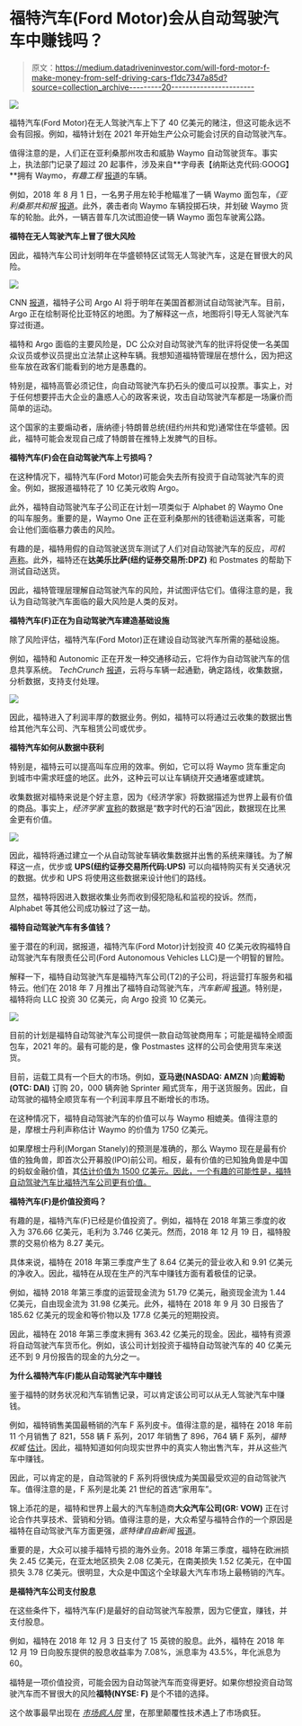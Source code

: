 # 福特汽车(Ford Motor)会从自动驾驶汽车中赚钱吗？

> 原文：<https://medium.datadriveninvestor.com/will-ford-motor-f-make-money-from-self-driving-cars-f1dc7347a85d?source=collection_archive---------20----------------------->

[![](img/9fe987d7ed0d1c2f21f416102a436623.png)](http://www.track.datadriveninvestor.com/1B9E)

福特汽车(Ford Motor)在无人驾驶汽车上下了 40 亿美元的赌注，但这可能永远不会有回报。例如，福特计划在 2021 年开始生产公众可能会讨厌的自动驾驶汽车。

值得注意的是，人们正在亚利桑那州攻击和威胁 Waymo 自动驾驶货车。事实上，执法部门记录了超过 20 起事件，涉及来自**字母表【纳斯达克代码:GOOG】**拥有 Waymo，*有趣工程* [报道](https://interestingengineering.com/waymo-self-driving-cars-have-been-attacked-in-phoenix)的车辆。

例如，2018 年 8 月 1 日，一名男子用左轮手枪瞄准了一辆 Waymo 面包车，*《亚利桑那共和报* [报道](https://interestingengineering.com/waymo-self-driving-cars-have-been-attacked-in-phoenix)。此外，袭击者向 Waymo 车辆投掷石块，并划破 Waymo 货车的轮胎。此外，一辆吉普车几次试图迫使一辆 Waymo 面包车驶离公路。

**福特在无人驾驶汽车上冒了很大风险**

因此，福特汽车公司计划明年在华盛顿特区试驾无人驾驶汽车，这是在冒很大的风险。

![](img/71cf4bc37979d73d85ee3d36bfa75f2e.png)

CNN [报道](https://www.cnn.com/2018/10/22/tech/ford-dc-self-driving/index.html)，福特子公司 Argo AI 将于明年在美国首都测试自动驾驶汽车。目前，Argo 正在绘制哥伦比亚特区的地图。为了解释这一点，地图将引导无人驾驶汽车穿过街道。

福特和 Argo 面临的主要风险是，DC 公众对自动驾驶汽车的批评将促使一名美国众议员或参议员提出立法禁止这种车辆。我想知道福特管理层在想什么，因为把这些车放在政客们能看到的地方是愚蠢的。

特别是，福特高管必须记住，向自动驾驶汽车扔石头的傻瓜可以投票。事实上，对于任何想要抨击大企业的蛊惑人心的政客来说，攻击自动驾驶汽车都是一场廉价而简单的运动。

这个国家的主要煽动者，唐纳德·j·特朗普总统(纽约州共和党)通常住在华盛顿。因此，福特可能会发现自己成了特朗普在推特上发脾气的目标。

**福特汽车(F)会在自动驾驶汽车上亏损吗？**

在这种情况下，福特汽车(Ford Motor)可能会失去所有投资于自动驾驶汽车的资金。例如，据报道福特花了 10 亿美元收购 Argo。

此外，福特自动驾驶汽车子公司正在计划一项类似于 Alphabet 的 Waymo One 的叫车服务。重要的是，Waymo One 正在亚利桑那州的钱德勒运送乘客，可能会让他们面临暴力袭击的风险。

有趣的是，福特用假的自动驾驶送货车测试了人们对自动驾驶汽车的反应，*司机* [声称](http://www.thedrive.com/tech/21460/ford-uses-pretend-self-driving-cars-to-test-delivery-service?iid=sr-link2)。此外，福特还在**达美乐比萨(纽约证券交易所:DPZ)** 和 Postmates 的帮助下测试自动送货。

因此，福特管理层理解自动驾驶汽车的风险，并试图评估它们。值得注意的是，我认为自动驾驶汽车面临的最大风险是人类的反对。

**福特汽车(F)正在为自动驾驶汽车建造基础设施**

除了风险评估，福特汽车(Ford Motor)正在建设自动驾驶汽车所需的基础设施。

例如，福特和 Autonomic 正在开发一种交通移动云，它将作为自动驾驶汽车的信息共享系统。 *TechCrunch* [报道](https://techcrunch.com/2018/01/09/ford-and-autonomic-are-building-a-smart-city-cloud-platform/)，云将与车辆一起通勤，确定路线，收集数据，分析数据，支持支付处理。

![](img/19a95ad3727674117f499f6ec03bf9c8.png)

因此，福特进入了利润丰厚的数据业务。例如，福特可以将通过云收集的数据出售给其他汽车公司、汽车租赁公司或优步。

**福特汽车如何从数据中获利**

特别是，福特云可以提高叫车应用的效率。例如，它可以将 Waymo 货车重定向到城市中需求旺盛的地区。此外，这种云可以让车辆绕开交通堵塞或建筑。

收集数据对福特来说是个好主意，因为《经济学家》将数据描述为世界上最有价值的商品。事实上，*经济学家* [宣称](https://www.economist.com/leaders/2017/05/06/the-worlds-most-valuable-resource-is-no-longer-oil-but-data)的数据是“数字时代的石油”因此，数据现在比黑金更有价值。

![](img/e46b49b0a02c9801afce14e784866fc1.png)

因此，福特将通过建立一个从自动驾驶车辆收集数据并出售的系统来赚钱。为了解释这一点，优步或 **UPS(纽约证券交易所代码:UPS)** 可以向福特购买有关交通状况的数据。优步和 UPS 将使用这些数据来设计他们的路线。

显然，福特将因进入数据收集业务而收到侵犯隐私和监视的投诉。然而，Alphabet 等其他公司成功躲过了这一劫。

**福特自动驾驶汽车有多值钱？**

鉴于潜在的利润，据报道，福特汽车(Ford Motor)计划投资 40 亿美元收购福特自动驾驶汽车有限责任公司(Ford Autonomous Vehicles LLC)是一个明智的冒险。

解释一下，福特自动驾驶汽车是福特汽车公司(T2)的子公司，将运营打车服务和福特云。他们在 2018 年 7 月推出了福特自动驾驶汽车，*汽车新闻* [报道](https://www.autonews.com/article/20180724/MOBILITY/180729868/ford-commits-4-billion-to-autonomous-vehicles-forms-new-subsidiary)。特别是，福特将向 LLC 投资 30 亿美元，向 Argo 投资 10 亿美元。

![](img/1136fd118c16c3856c1cae974722de8c.png)

目前的计划是福特自动驾驶汽车公司提供一款自动驾驶商用车；可能是福特全顺面包车，2021 年的。最有可能的是，像 Postmastes 这样的公司会使用货车来送货。

目前，运载工具有一个巨大的市场。例如，**亚马逊(NASDAQ: AMZN** )向**戴姆勒(OTC: DAI)** 订购 20，000 辆奔驰 Sprinter 厢式货车，用于送货服务。因此，自动驾驶的福特全顺货车有一个利润丰厚且不断增长的市场。

在这种情况下，福特自动驾驶汽车的价值可以与 Waymo 相媲美。值得注意的是，摩根士丹利声称估计 Waymo 的价值为 1750 亿美元。

如果摩根士丹利(Morgan Stanely)的预测是准确的，那么 Waymo 现在是最有价值的独角兽，即首次公开募股(IPO)前公司。相反，最有价值的已知独角兽是中国的蚂蚁金融价值，其[估计价值为 1500 亿美元。因此，一个有趣的可能性是，福特自动驾驶汽车比福特汽车公司更有价值。](https://www.reuters.com/article/us-ant-financial-fundraising/chinas-ant-financial-raises-10-billion-at-150-billion-valuation-sources-idUSKCN1IU0EZ)

**福特汽车(F)是价值投资吗？**

有趣的是，福特汽车(F)已经是价值投资了。例如，福特在 2018 年第三季度的收入为 376.66 亿美元，毛利为 3.746 亿美元。然而，2018 年 12 月 19 日，福特股票的交易价格为 8.27 美元。

具体来说，福特在 2018 年第三季度产生了 8.64 亿美元的营业收入和 9.91 亿美元的净收入。因此，福特在从现在生产的汽车中赚钱方面有着极佳的记录。

例如，福特 2018 年第三季度的运营现金流为 51.79 亿美元，融资现金流为 1.44 亿美元，自由现金流为 31.98 亿美元。此外，福特在 2018 年 9 月 30 日报告了 185.62 亿美元的现金和等价物以及 177.8 亿美元的短期投资。

因此，福特在 2018 年第三季度末拥有 363.42 亿美元的现金。因此，福特有资源将自动驾驶汽车货币化。例如，该公司计划投资于福特自动驾驶汽车的 40 亿美元还不到 9 月份报告的现金的九分之一。

**为什么福特汽车(F)能从自动驾驶汽车中赚钱**

鉴于福特的财务状况和汽车销售记录，可以肯定该公司可以从无人驾驶汽车中赚钱。

例如，福特销售美国最畅销的汽车 F 系列皮卡。值得注意的是，福特在 2018 年前 11 个月销售了 821，558 辆 F 系列，2017 年销售了 896，764 辆 F 系列，*福特权威* [估计](http://fordauthority.com/fmc/ford-motor-company-sales-numbers/ford-sales-numbers/ford-f-series-sales-numbers/)。因此，福特知道如何向现实世界中的真实人物出售汽车，并从这些汽车中赚钱。

因此，可以肯定的是，自动驾驶的 F 系列将很快成为美国最受欢迎的自动驾驶汽车。值得注意的是，F 系列是北美 21 世纪的首选“家用车”。

锦上添花的是，福特和世界上最大的汽车制造商**大众汽车公司(GR: VOW)** 正在讨论合作共享技术、营销和分销。值得注意的是，大众希望与福特合作的一个原因是福特在自动驾驶汽车方面更强，*底特律自由新闻* [报道](https://www.freep.com/story/money/cars/ford/2018/12/14/ford-volkswagen-broad-partnership/2287604002/)。

重要的是，大众可以接手福特亏损的海外业务。2018 年第三季度，福特在欧洲损失 2.45 亿美元，在亚太地区损失 2.08 亿美元，在南美损失 1.52 亿美元，在中国损失 3.78 亿美元。很明显，大众是中国这个全球最大汽车市场上最畅销的汽车。

**是福特汽车公司支付股息**

在这些条件下，福特汽车(F)是最好的自动驾驶汽车股票，因为它便宜，赚钱，并支付股息。

例如，福特在 2018 年 12 月 3 日支付了 15 英镑的股息。此外，福特在 2018 年 12 月 19 日向股东提供的股息收益率为 7.08%，派息率为 43.5%，年化派息为 60。

福特是一项价值投资，可能会因为自动驾驶汽车而变得更好。如果你想投资自动驾驶汽车而不冒很大的风险**福特(NYSE: F)** 是个不错的选择。

这个故事最早出现在 [*市场疯人院*](https://marketmadhouse.com/will-ford-motor-f-make-money-from-self-driving-cars/) 里，在那里颠覆性技术遇上了市场疯狂。